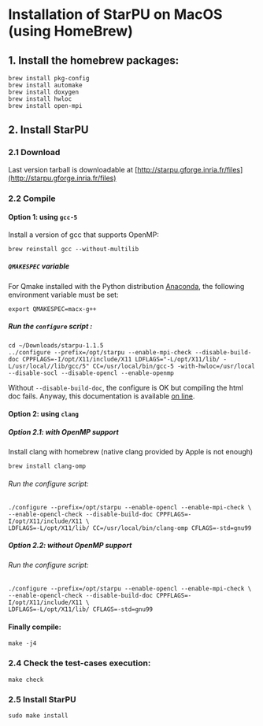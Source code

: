 # Installation of StarPU on MacOS (using HomeBrew)

## 1. Install the homebrew packages:

	brew install pkg-config
	brew install automake
	brew install doxygen
	brew install hwloc
	brew install open-mpi

## 2. Install StarPU

### 2.1 Download

Last version tarball is downloadable at [http://starpu.gforge.inria.fr/files](http://starpu.gforge.inria.fr/files) 

### 2.2 Compile

#### Option 1: using `gcc-5`

Install a version of gcc that supports OpenMP:

	brew reinstall gcc --without-multilib

##### ``QMAKESPEC`` variable

For Qmake installed with the Python distribution [Anaconda](https://www.continuum.io/downloads), the following environment variable must be set:

	export QMAKESPEC=macx-g++

##### Run the `configure` script :

	cd ~/Downloads/starpu-1.1.5
	../configure --prefix=/opt/starpu --enable-mpi-check --disable-build-doc CPPFLAGS=-I/opt/X11/include/X11 LDFLAGS="-L/opt/X11/lib/ -L/usr/local//lib/gcc/5" CC=/usr/local/bin/gcc-5 -with-hwloc=/usr/local --disable-socl --disable-opencl --enable-openmp
	
Without ``--disable-build-doc``, the configure is OK but compiling the html doc fails. Anyway, this documentation is available [on line](http://starpu.gforge.inria.fr/files/doc/starpu-1.1.5/html/index.html).


#### Option 2: using `clang`

##### Option 2.1: with OpenMP support

Install clang with homebrew (native clang provided by Apple is not enough)

	brew install clang-omp

###### Run the configure script:

	./configure --prefix=/opt/starpu --enable-opencl --enable-mpi-check \
	--enable-opencl-check --disable-build-doc CPPFLAGS=-I/opt/X11/include/X11 \
	LDFLAGS=-L/opt/X11/lib/ CC=/usr/local/bin/clang-omp CFLAGS=-std=gnu99

##### Option 2.2: without OpenMP support

###### Run the configure script:

	./configure --prefix=/opt/starpu --enable-opencl --enable-mpi-check \
	--enable-opencl-check --disable-build-doc CPPFLAGS=-I/opt/X11/include/X11 \
	LDFLAGS=-L/opt/X11/lib/ CFLAGS=-std=gnu99

#### Finally compile:
 
	make -j4


### 2.4 Check the test-cases execution:

	make check

### 2.5 Install StarPU

	sudo make install
	

